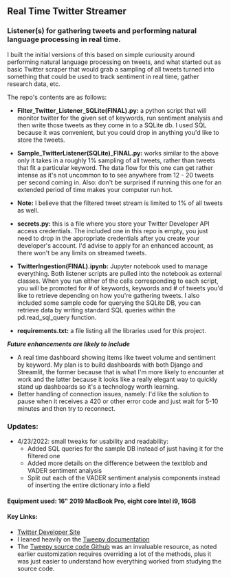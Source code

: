 ## Real Time Twitter Streamer 

### Listener(s) for gathering tweets and performing natural language processing in real time. 

I built the initial versions of this based on simple curiousity around performing natural language processing on tweets, and what started out as basic Twitter scraper that would grab a sampling of all tweets turned into something that could be used to track sentiment in real time, gather research data, etc. 

The repo's contents are as follows:
* **Filter_Twitter_Listener_SQLite(FINAL).py:** a python script that will monitor twitter for the given set of keywords, run sentiment analysis and then write those tweets as they come in to a SQLite db. I used SQL because it was convenient, but you could drop in anything you'd like to store the tweets. 

* **Sample_TwitterListener(SQLite)_FINAL.py:** works similar to the above only it takes in a roughly 1% sampling of all tweets, rather than tweets that fit a particular keyword. The data flow for this one can get rather intense as it's not uncommon to to see anywhere from 12 - 20 tweets per second coming in. Also: don't be surprised if running this one for an extended period of time makes your computer run hot. 

* **Note:** I believe that the filtered tweet stream is limited to 1% of all tweets as well. 

* **secrets.py:** this is a file where you store your Twitter Developer API access credentials. The included one in this repo is empty, you just need to drop in the appropriate credentials after you create your developer's account. I'd advise to apply for an enhanced account, as there won't be any limits on streamed tweets. 

* **TwitterIngestion(FINAL).ipynb:** Jupyter notebook used to manage everything. Both listener scripts are pulled into the notebook as external classes. When you run either of the cells corresponding to each script, you will be promoted for # of keywords, keywords and # of tweets you'd like to retrieve depending on how you're gathering tweets. I also included some sample code for querying the SQLite DB, you can retrieve data by writing standard SQL queries within the pd.read_sql_query function. 

* **requirements.txt:** a file listing all the libraries used for this project. 

***Future enhancements are likely to include*** 
* A real time dashboard showing items like tweet volume and sentiment by keyword. My plan is to build dashboards with both Django and Streamlit, the former because that is what I'm more likely to encounter at work and the latter because it looks like a really elegant way to quickly stand up dashboards so it's a technology worth learning. 
* Better handling of connection issues, namely: I'd like the solution to pause when it receives a 420 or other error code and just wait for 5-10 minutes and then try to reconnect. 

### Updates: 
* 4/23/2022: small tweaks for usability and readability:
    * Added SQL queries for the sample DB instead of just having it
    for the filtered one
    * Added more details on the difference between the textblob and VADER sentiment analysis 
    * Split out each of the VADER sentiment analysis components instead of inserting the entire dictionary into a field 


#### Equipment used: 16" 2019 MacBook Pro, eight core Intel i9, 16GB 

#### Key Links:
* [Twitter Developer Site](https://developer.twitter.com/en)
* I leaned heavily on the [Tweepy documentation](https://docs.tweepy.org/en/stable/) 
* The [Tweepy source code Github](https://github.com/tweepy/tweepy) was an invaluable resource, as noted earlier customization requires overriding a lot of the methods, plus it was just easier to understand how everything worked from studying the source code. 